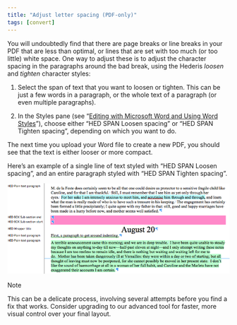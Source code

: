 ```yaml
---
title: "Adjust letter spacing (PDF-only)"
tags: [convert]
---
```

 
<html><body><section data-type="chapter" class="hsecchapter" data-hederis-type="hsecchapter" id="adjust-line-breaks" data-pi-attrs="id: adjust-line-breaks; data-tags: convert;" role="doc-chapter" data-tags="convert" data-author-name=" " data-book-title=" " title="Adjust letter spacing (PDF-only)"><p class="hblkp" data-hederis-type="hblkp" id="poKLTfW5O">You will undoubtedly find that there are page breaks or line breaks in your PDF that are less than optimal, or lines that are set with too much (or too little) white space. One way to adjust these is to adjust the character spacing in the paragraphs around the bad break, using the Hederis <em data-hederis-type="hspanem" id="pGNdxidqd">loosen</em> and <em class="hspanem" data-hederis-type="hspanem" id="pKgNitxo9">tighten</em> character styles:</p><ol class="hwprnumlist" data-hederis-type="hwprnumlist" id="pYpZasjvu"><li class="hblkoli" data-hederis-type="hblkoli" id="liLxRkSwwF"><p class="hblkoli" data-hederis-type="hblklip" id="pomQTYMjz">Select the span of text that you want to loosen or tighten. This can be just a few words in a paragraph, or the whole text of a paragraph (or even multiple paragraphs). </p></li><li class="hblkoli" data-hederis-type="hblkoli" id="liF0C8xSkx"><p class="hblkoli" data-hederis-type="hblklip" id="pO3Yt2OZx">In the Styles pane (see &#8220;<a href="{% link _docs/fine-tune-styles.md %}" data-hederis-type="hspana" id="pUX8RtcCn"><span class="Hyperlink" data-hederis-type="hspnspan" id="p7FZ4kouF">Editing with Microsoft Word and Using Word Styles</span></a>&#8221;), choose either &#8220;HED SPAN Loosen spacing&#8221; or &#8220;HED SPAN Tighten spacing&#8221;, depending on which you want to do.</p></li></ol><p class="hblkp" data-hederis-type="hblkp" id="pjlWzkJ1H">The next time you upload your Word file to create a new PDF, you should see that the text is either looser or more compact.</p><p class="hblkp" data-hederis-type="hblkp" id="pe13XbOPT">Here&#8217;s an example of a single line of text styled with &#8220;HED SPAN Loosen spacing&#8221;, and an entire paragraph styled with &#8220;HED SPAN Tighten spacing&#8221;.</p><img data-hederis-type="hblkimg" class="hblkimg" id="pkbobLa4f" src="/images/loosetight1.png" data-img-src="/images/loosetight1.png"/><aside class="hwprbox box" data-hederis-type="hwprbox" id="pHa0qP0ll" data-type="sidebar"><p class="hblktype" data-hederis-type="hblktype" id="pnG9jCSFQ">Note</p><p class="hblkp" data-hederis-type="hblkp" id="py8JfXamR">This can be a delicate process, involving several attempts before you find a fix that works. Consider upgrading to our advanced tool for faster, more visual control over your final layout.</p></aside></section></body></html>
